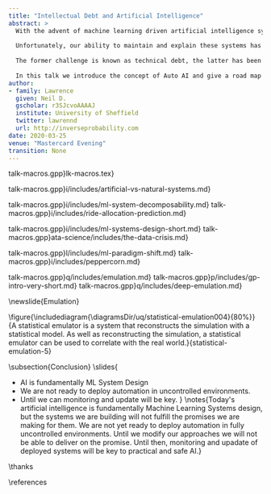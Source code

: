 ```yaml
---
title: "Intellectual Debt and Artificial Intelligence"
abstract: >
  With the advent of machine learning driven artificial intelligence systems we have developed the ability to deploy highly complex decision making processes.
  
  Unfortunately, our ability to maintain and explain these systems has not kept up with our deployment capability.
  
  The former challenge is known as technical debt, the latter has been termed *intellectual debt*. 
    
  In this talk we introduce the concept of Auto AI and give a road map to ensuring that we can address the limitations of current deployment.
author:
- family: Lawrence
  given: Neil D.
  gscholar: r3SJcvoAAAAJ
  institute: University of Sheffield
  twitter: lawrennd
  url: http://inverseprobability.com
date: 2020-03-25
venue: "Mastercard Evening"
transition: None
---
```


talk-macros.gpp}lk-macros.tex}

talk-macros.gpp}i/includes/artificial-vs-natural-systems.md}

talk-macros.gpp}i/includes/ml-system-decomposability.md}
talk-macros.gpp}i/includes/ride-allocation-prediction.md}

talk-macros.gpp}i/includes/ml-systems-design-short.md}
talk-macros.gpp}ata-science/includes/the-data-crisis.md}

talk-macros.gpp}l/includes/ml-paradigm-shift.md}
talk-macros.gpp}i/includes/peppercorn.md}


talk-macros.gpp}q/includes/emulation.md}
talk-macros.gpp}p/includes/gp-intro-very-short.md}
talk-macros.gpp}q/includes/deep-emulation.md}


\newslide{Emulation}

\figure{\includediagram{\diagramsDir/uq/statistical-emulation004}{80%}}{A statistical emulator is a system that reconstructs the simulation with a statistical model. As well as reconstructing the simulation, a statistical emulator can be used to correlate with the real world.}{statistical-emulation-5}

\subsection{Conclusion}
\slides{
* AI is fundamentally ML System Design
* We are not ready to deploy automation in uncontrolled environments.
* Until we can monitoring and update will be key.
}
\notes{Today's artificial intelligence is fundamentally Machine Learning Systems design, but the systems we are building will not fulfill the promises we are making for them. We are not yet ready to deploy automation in fully uncontrolled environments. Until we modify our approaches we will not be able to deliver on the promise. Until then, monitoring and upadate of deployed systems will be key to practical and safe AI.}

\thanks

\references






